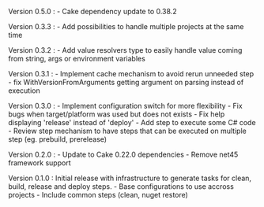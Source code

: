 Version 0.5.0 : 
    - Cake dependency update to 0.38.2

Version 0.3.3 : 
    - Add possibilities to handle multiple projects at the same time

Version 0.3.2 :
    - Add value resolvers type to easily handle value coming from string, args or environment variables

Version 0.3.1 : 
    - Implement cache mechanism to avoid rerun unneeded step
    - fix WithVersionFromArguments getting argument on parsing instead of execution

Version 0.3.0 :
    - Implement configuration switch for more flexibility
    - Fix bugs when target/platform was used but does not exists
    - Fix help displaying 'release' instead of 'deploy'
    - Add step to execute some C# code
    - Review step mechanism to have steps that can be executed on multiple step (eg. prebuild, prerelease)

Version 0.2.0 : 
    - Update to Cake 0.22.0 dependencies
    - Remove net45 framework support

Version 0.1.0 : Initial release with infrastructure to generate tasks for clean, build, release and deploy steps.
    - Base configurations to use accross projects
    - Include common steps (clean, nuget restore)
